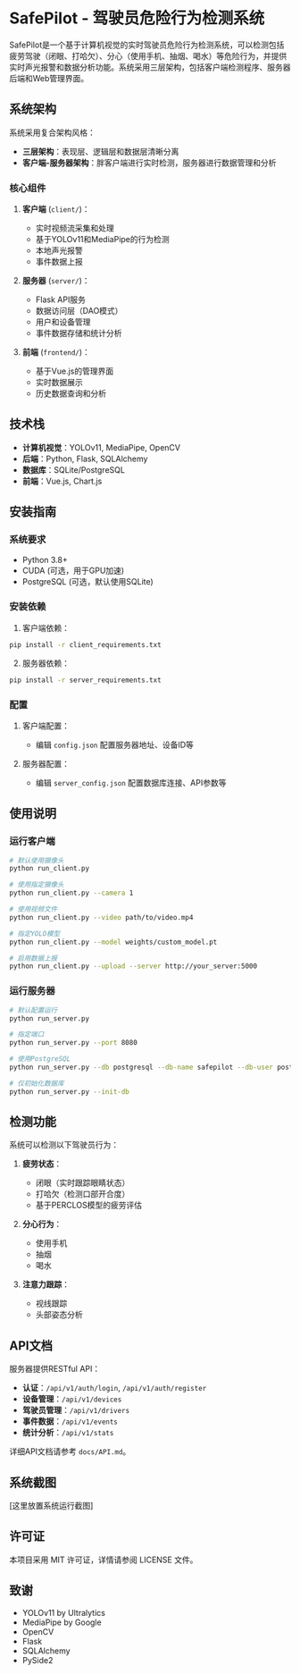 # SafePilot - 驾驶员危险行为检测系统

SafePilot是一个基于计算机视觉的实时驾驶员危险行为检测系统，可以检测包括疲劳驾驶（闭眼、打哈欠）、分心（使用手机、抽烟、喝水）等危险行为，并提供实时声光报警和数据分析功能。系统采用三层架构，包括客户端检测程序、服务器后端和Web管理界面。

## 系统架构

系统采用复合架构风格：
- **三层架构**：表现层、逻辑层和数据层清晰分离
- **客户端-服务器架构**：胖客户端进行实时检测，服务器进行数据管理和分析

### 核心组件

1. **客户端** (`client/`)：
   - 实时视频流采集和处理
   - 基于YOLOv11和MediaPipe的行为检测
   - 本地声光报警
   - 事件数据上报

2. **服务器** (`server/`)：
   - Flask API服务
   - 数据访问层（DAO模式）
   - 用户和设备管理
   - 事件数据存储和统计分析

3. **前端** (`frontend/`)：
   - 基于Vue.js的管理界面
   - 实时数据展示
   - 历史数据查询和分析

## 技术栈

- **计算机视觉**：YOLOv11, MediaPipe, OpenCV
- **后端**：Python, Flask, SQLAlchemy
- **数据库**：SQLite/PostgreSQL
- **前端**：Vue.js, Chart.js

## 安装指南

### 系统要求

- Python 3.8+
- CUDA (可选，用于GPU加速)
- PostgreSQL (可选，默认使用SQLite)

### 安装依赖

1. 客户端依赖：

```bash
pip install -r client_requirements.txt
```

2. 服务器依赖：

```bash
pip install -r server_requirements.txt
```

### 配置

1. 客户端配置：
   - 编辑 `config.json` 配置服务器地址、设备ID等

2. 服务器配置：
   - 编辑 `server_config.json` 配置数据库连接、API参数等

## 使用说明

### 运行客户端

```bash
# 默认使用摄像头
python run_client.py

# 使用指定摄像头
python run_client.py --camera 1

# 使用视频文件
python run_client.py --video path/to/video.mp4

# 指定YOLO模型
python run_client.py --model weights/custom_model.pt

# 启用数据上报
python run_client.py --upload --server http://your_server:5000
```

### 运行服务器

```bash
# 默认配置运行
python run_server.py

# 指定端口
python run_server.py --port 8080

# 使用PostgreSQL
python run_server.py --db postgresql --db-name safepilot --db-user postgres --db-password secret

# 仅初始化数据库
python run_server.py --init-db
```

## 检测功能

系统可以检测以下驾驶员行为：

1. **疲劳状态**：
   - 闭眼（实时跟踪眼睛状态）
   - 打哈欠（检测口部开合度）
   - 基于PERCLOS模型的疲劳评估

2. **分心行为**：
   - 使用手机
   - 抽烟
   - 喝水

3. **注意力跟踪**：
   - 视线跟踪
   - 头部姿态分析

## API文档

服务器提供RESTful API：

- **认证**：`/api/v1/auth/login`, `/api/v1/auth/register`
- **设备管理**：`/api/v1/devices`
- **驾驶员管理**：`/api/v1/drivers`
- **事件数据**：`/api/v1/events`
- **统计分析**：`/api/v1/stats`

详细API文档请参考 `docs/API.md`。

## 系统截图

[这里放置系统运行截图]

## 许可证

本项目采用 MIT 许可证，详情请参阅 LICENSE 文件。

## 致谢

- YOLOv11 by Ultralytics
- MediaPipe by Google
- OpenCV
- Flask
- SQLAlchemy
- PySide2